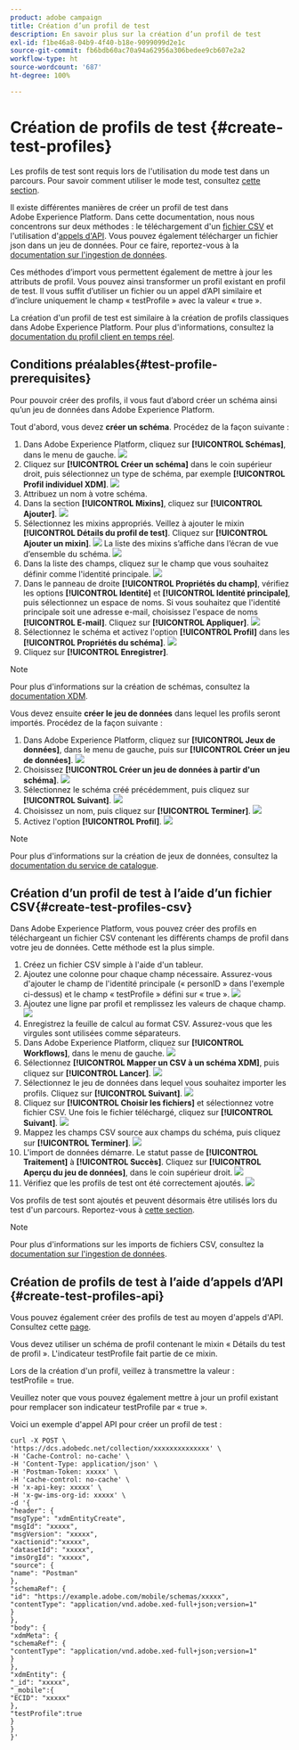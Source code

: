 ```yaml
---
product: adobe campaign
title: Création d’un profil de test
description: En savoir plus sur la création d’un profil de test
exl-id: f1be46a8-04b9-4f40-b18e-9099099d2e1c
source-git-commit: fb6bdb60ac70a94a62956a306bedee9cb607e2a2
workflow-type: ht
source-wordcount: '687'
ht-degree: 100%

---
```


# Création de profils de test {#create-test-profiles}

Les profils de test sont requis lors de l&#39;utilisation du mode test dans un parcours. Pour savoir comment utiliser le mode test, consultez [cette section](../building-journeys/testing-the-journey.md).

Il existe différentes manières de créer un profil de test dans Adobe Experience Platform. Dans cette documentation, nous nous concentrons sur deux méthodes : le téléchargement d&#39;un [fichier CSV](../building-journeys/creating-test-profiles.md#create-test-profiles-csv) et l&#39;utilisation d&#39;[appels d&#39;API](../building-journeys/creating-test-profiles.md#create-test-profiles-api). Vous pouvez également télécharger un fichier json dans un jeu de données. Pour ce faire, reportez-vous à la [documentation sur l&#39;ingestion de données](https://experienceleague.adobe.com/docs/experience-platform/ingestion/tutorials/ingest-batch-data.html?lang=fr#add-data-to-dataset).

Ces méthodes d’import vous permettent également de mettre à jour les attributs de profil. Vous pouvez ainsi transformer un profil existant en profil de test. Il vous suffit d’utiliser un fichier ou un appel d’API similaire et d’inclure uniquement le champ « testProfile » avec la valeur « true ».

La création d&#39;un profil de test est similaire à la création de profils classiques dans Adobe Experience Platform. Pour plus d&#39;informations, consultez la [documentation du profil client en temps réel](https://experienceleague.adobe.com/docs/experience-platform/profile/home.html?lang=fr).

## Conditions préalables{#test-profile-prerequisites}

Pour pouvoir créer des profils, il vous faut d’abord créer un schéma ainsi qu’un jeu de données dans Adobe Experience Platform.

Tout d&#39;abord, vous devez **créer un schéma**. Procédez de la façon suivante :

1. Dans Adobe Experience Platform, cliquez sur **[!UICONTROL Schémas]**, dans le menu de gauche.
   ![](../assets/test-profiles-0.png)
1. Cliquez sur **[!UICONTROL Créer un schéma]** dans le coin supérieur droit, puis sélectionnez un type de schéma, par exemple **[!UICONTROL Profil individuel XDM]**.
   ![](../assets/test-profiles-1.png)
1. Attribuez un nom à votre schéma.
1. Dans la section **[!UICONTROL Mixins]**, cliquez sur **[!UICONTROL Ajouter]**.
   ![](../assets/test-profiles-1-bis.png)
1. Sélectionnez les mixins appropriés. Veillez à ajouter le mixin **[!UICONTROL Détails du profil de test]**. Cliquez sur **[!UICONTROL Ajouter un mixin]**.
   ![](../assets/test-profiles-1-ter.png)
La liste des mixins s’affiche dans l’écran de vue d’ensemble du schéma.
   ![](../assets/test-profiles-2.png)
1. Dans la liste des champs, cliquez sur le champ que vous souhaitez définir comme l&#39;identité principale.
   ![](../assets/test-profiles-3.png)
1. Dans le panneau de droite **[!UICONTROL Propriétés du champ]**, vérifiez les options **[!UICONTROL Identité]** et **[!UICONTROL Identité principale]**, puis sélectionnez un espace de noms. Si vous souhaitez que l&#39;identité principale soit une adresse e-mail, choisissez l&#39;espace de noms **[!UICONTROL E-mail]**. Cliquez sur **[!UICONTROL Appliquer]**.
   ![](../assets/test-profiles-4.png)
1. Sélectionnez le schéma et activez l&#39;option **[!UICONTROL Profil]** dans les **[!UICONTROL Propriétés du schéma]**.
   ![](../assets/test-profiles-5.png)
1. Cliquez sur **[!UICONTROL Enregistrer]**.

>[!NOTE]
>
>Pour plus d&#39;informations sur la création de schémas, consultez la [documentation XDM](https://experienceleague.adobe.com/docs/experience-platform/xdm/ui/resources/schemas.html?lang=fr#prerequisites).

Vous devez ensuite **créer le jeu de données** dans lequel les profils seront importés. Procédez de la façon suivante :

1. Dans Adobe Experience Platform, cliquez sur **[!UICONTROL Jeux de données]**, dans le menu de gauche, puis sur **[!UICONTROL Créer un jeu de données]**.
   ![](../assets/test-profiles-6.png)
1. Choisissez **[!UICONTROL Créer un jeu de données à partir d&#39;un schéma]**.
   ![](../assets/test-profiles-7.png)
1. Sélectionnez le schéma créé précédemment, puis cliquez sur **[!UICONTROL Suivant]**.
   ![](../assets/test-profiles-8.png)
1. Choisissez un nom, puis cliquez sur **[!UICONTROL Terminer]**.
   ![](../assets/test-profiles-9.png)
1. Activez l&#39;option **[!UICONTROL Profil]**.
   ![](../assets/test-profiles-10.png)

>[!NOTE]
>
> Pour plus d&#39;informations sur la création de jeux de données, consultez la [documentation du service de catalogue](https://experienceleague.adobe.com/docs/experience-platform/catalog/datasets/user-guide.html?lang=fr#getting-started).

## Création d’un profil de test à l’aide d’un fichier CSV{#create-test-profiles-csv}

Dans Adobe Experience Platform, vous pouvez créer des profils en téléchargeant un fichier CSV contenant les différents champs de profil dans votre jeu de données. Cette méthode est la plus simple.

1. Créez un fichier CSV simple à l&#39;aide d&#39;un tableur.
1. Ajoutez une colonne pour chaque champ nécessaire. Assurez-vous d&#39;ajouter le champ de l&#39;identité principale (« personID » dans l&#39;exemple ci-dessus) et le champ « testProfile » défini sur « true ».
   ![](../assets/test-profiles-11.png)
1. Ajoutez une ligne par profil et remplissez les valeurs de chaque champ.
   ![](../assets/test-profiles-12.png)
1. Enregistrez la feuille de calcul au format CSV. Assurez-vous que les virgules sont utilisées comme séparateurs.
1. Dans Adobe Experience Platform, cliquez sur **[!UICONTROL Workflows]**, dans le menu de gauche.
   ![](../assets/test-profiles-14.png)
1. Sélectionnez **[!UICONTROL Mapper un CSV à un schéma XDM]**, puis cliquez sur **[!UICONTROL Lancer]**.
   ![](../assets/test-profiles-16.png)
1. Sélectionnez le jeu de données dans lequel vous souhaitez importer les profils. Cliquez sur **[!UICONTROL Suivant]**.
   ![](../assets/test-profiles-17.png)
1. Cliquez sur **[!UICONTROL Choisir les fichiers]** et sélectionnez votre fichier CSV. Une fois le fichier téléchargé, cliquez sur **[!UICONTROL Suivant]**.
   ![](../assets/test-profiles-18.png)
1. Mappez les champs CSV source aux champs du schéma, puis cliquez sur **[!UICONTROL Terminer]**.
   ![](../assets/test-profiles-19.png)
1. L&#39;import de données démarre. Le statut passe de **[!UICONTROL Traitement]** à **[!UICONTROL Succès]**. Cliquez sur **[!UICONTROL Aperçu du jeu de données]**, dans le coin supérieur droit.
   ![](../assets/test-profiles-20.png)
1. Vérifiez que les profils de test ont été correctement ajoutés.
   ![](../assets/test-profiles-21.png)

Vos profils de test sont ajoutés et peuvent désormais être utilisés lors du test d&#39;un parcours. Reportez-vous à [cette section](../building-journeys/testing-the-journey.md).
>[!NOTE]
>
> Pour plus d&#39;informations sur les imports de fichiers CSV, consultez la [documentation sur l&#39;ingestion de données](https://experienceleague.adobe.com/docs/experience-platform/ingestion/tutorials/map-a-csv-file.html?lang=fr#tutorials).

## Création de profils de test à l’aide d’appels d’API {#create-test-profiles-api}

Vous pouvez également créer des profils de test au moyen d&#39;appels d&#39;API. Consultez cette [page](https://experienceleague.adobe.com/docs/experience-platform/profile/home.html?lang=fr).

Vous devez utiliser un schéma de profil contenant le mixin « Détails du test de profil ». L&#39;indicateur testProfile fait partie de ce mixin.

Lors de la création d&#39;un profil, veillez à transmettre la valeur : testProfile = true.

Veuillez noter que vous pouvez également mettre à jour un profil existant pour remplacer son indicateur testProfile par « true ».

Voici un exemple d&#39;appel API pour créer un profil de test :

```
curl -X POST \
'https://dcs.adobedc.net/collection/xxxxxxxxxxxxxx' \
-H 'Cache-Control: no-cache' \
-H 'Content-Type: application/json' \
-H 'Postman-Token: xxxxx' \
-H 'cache-control: no-cache' \
-H 'x-api-key: xxxxx' \
-H 'x-gw-ims-org-id: xxxxx' \
-d '{
"header": {
"msgType": "xdmEntityCreate",
"msgId": "xxxxx",
"msgVersion": "xxxxx",
"xactionid":"xxxxx",
"datasetId": "xxxxx",
"imsOrgId": "xxxxx",
"source": {
"name": "Postman"
},
"schemaRef": {
"id": "https://example.adobe.com/mobile/schemas/xxxxx",
"contentType": "application/vnd.adobe.xed-full+json;version=1"
}
},
"body": {
"xdmMeta": {
"schemaRef": {
"contentType": "application/vnd.adobe.xed-full+json;version=1"
}
},
"xdmEntity": {
"_id": "xxxxx",
"_mobile":{
"ECID": "xxxxx"
},
"testProfile":true
}
}
}'
```
